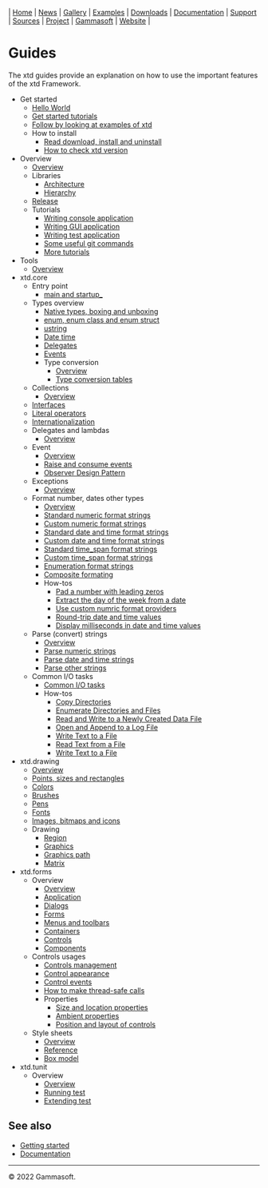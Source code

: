 | [Home](home.md) | [News](news.md) | [Gallery](gallery.md) | [Examples](examples.md) | [Downloads](downloads.md) | [Documentation](documentation.md) | [Support](support.md) | [Sources](https://github.com/gammasoft71/xtd) | [Project](https://sourceforge.net/projects/xtdpro/) | [Gammasoft](gammasoft.md) | [Website](https://gammasoft71.wixsite.com/xtdpro) |

# Guides

The xtd guides provide an explanation on how to use the important features of the xtd Framework. 

* Get started
  * [Hello World](guide_hello_world.md)
  * [Get started tutorials](tutorials.md)
  * [Follow by looking at examples of xtd](../examples/README.md)
  * How to install
    * [Read download, install and uninstall](downloads.md)
    * [How to check xtd version](guide_check_version.md)
* Overview
  * [Overview](xtd_explanations.md)
  * Libraries
    * [Architecture](architecture.md)
    * [Hierarchy](hierarchy.md)
  * [Release](https://github.com/gammasoft71/xtd/blob/master/docs/release_notes.md)
  * Tutorials
    * [Writing console application](writing_applicaion_console.md)
    * [Writing GUI application](writing_applicaion_gui.md)
    * [Writing test application](writing_applicaion_test.md)
    * [Some useful git commands](git.md)
    * [More tutorials](tutorials.md)
* Tools
  * [Overview](https://github.com/gammasoft71/xtd/blob/master/docs/tools.md)
* xtd.core
  * Entry point
    * [main and startup_](guide_main_and_startup.md)
  * Types overview
    * [Native types, boxing and unboxing](types.md)
    * [enum, enum class and enum struct](enum_class.md)
    * [ustring](ustring.md)
    * [Date time](date_time.md)
    * [Delegates](delegates.md)
    * [Events](events.md)
    * Type conversion
      * [Overview](type_conversion_overview.md)
      * [Type conversion tables](type_conversion_tables.md)     
  * Collections
    * [Overview](collections.md)
  * [Interfaces](interfaces.md)
  * [Literal operators](literal_operators.md)
  * [Internationalization](internationalization.md)
  * Delegates and lambdas
    * [Overview](guide_delegates_and_lambdas.md)
  * Event
    * [Overview](guide_handle_and_raise_events.md)
    * [Raise and consume events](guide_raise_and_consume_events.md)
    * [Observer Design Pattern](guide_observer_design_pattern.md)
  * Exceptions
    * [Overview](exceptions.md)
  * Format number, dates other types
    * [Overview](format_overview.md)
    * [Standard numeric format strings](format_standard_numeric_format_strings.md)
    * [Custom numeric format strings](format_custom_numeric_format_strings.md)
    * [Standard date and time format strings](format_standard_date_and_time_format_strings.md)
    * [Custom date and time format strings](format_custom_date_and_time_format_strings.md)
    * [Standard time_span format strings](format_standard_time_span_format_strings.md)
    * [Custom time_span format strings](format_custom_time_span_format_strings.md)
    * [Enumeration format strings](format_enumeration_format_strings.md)
    * [Composite formating](format_composite_formating.md)
    * How-tos
      * [Pad a number with leading zeros](format_pad_a_number_with_leading_zeros.md)
      * [Extract the day of the week from a date](format_extract_the_day_of_the_week_from_date.md)
      * [Use custom numric format providers](format_use_custom_numeric_format_providers.md)
      * [Round-trip date and time values](format_round_trip_date_and_time_values.md)
      * [Display milliseconds in date and time values](format_display_milliseconds_in_date_and_time_values.md)
  * Parse (convert) strings
    * [Overview](parse_overview.md)
    * [Parse numeric strings](parse_numeric_strings.md)
    * [Parse date and time strings](parse_date_and_time_strings.md)
    * [Parse other strings](parse_other_strings.md)
  * Common I/O tasks
    * [Common I/O tasks​](common_io_tasks.md)
    * How-tos
      * [Copy Directories](common_io_tasks_copy_directories.md)
      * [Enumerate Directories and Files](common_io_tasks_enumerate_directories_and_files.md)
      * [Read and Write to a Newly Created Data File](common_io_tasks_read_and_write_to_a_newly_created_data_file.md)
      * [Open and Append to a Log File](common_io_tasks_open_and_append_to_a_log_file.md)
      * [Write Text to a File](common_io_tasks_write_text_to_a_file.md)
      * [Read Text from a File](common_io_tasks_read_text_from_a_file.md)
      * [Write Text to a File](common_io_tasks_write_text_to_a_file.md)
* xtd.drawing
  * [Overview](drawing.md)
  * [Points, sizes and rectangles](points_sizes_and_rectangles.md)
  * [Colors](colors.md)
  * [Brushes](brushes.md)
  * [Pens](pens.md)
  * [Fonts](fonts.md)
  * [Images, bitmaps and icons](images.md)
  * Drawing
    * [Region](region.md)
    * [Graphics](graphics.md)
    * [Graphics path](graphics_path.md)
    * [Matrix](matrix.md)
* xtd.forms
  * Overview
    * [Overview](xtd_forms_explanations.md)
    * [Application](guide_application_overview.md)
    * [Dialogs](dialogs.md)
    * [Forms](forms.md)
    * [Menus and toolbars](menus_and_tollbars.md)
    * [Containers](containers.md)
    * [Controls](controls.md)
    * [Components](components.md)
  * Controls usages
    * [Controls management](controls_management.md)
    * [Control appearance](control_appearance.md)
    * [Control events](guide_control_events.md)
    * [How to make thread-safe calls](thread_safe_control_call.md)
    * Properties
      * [Size and location properties](size_and_location_properties.md)
      * [Ambient properties](ambient_properties.md)
      * [Position and layout of controls](position_and_layout_of_controls.md)
  * Style sheets
    * [Overview](guide_style_sheets_overview.md)
    * [Reference](guide_style_sheets_reference.md)
    * [Box model](guide_style_sheets_box_model.md)
* xtd.tunit
  * Overview
    * [Overview](guide_tunit_overview.md)
    * [Running test](writing_applicaion_running_test.md)
    * [Extending test](writing_applicaion_extending_test.md)

## See also

* [Getting started](getting_started.md)
* [Documentation](documentation.md)

______________________________________________________________________________________________

© 2022 Gammasoft.
